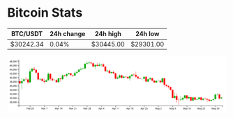 # Bitcoin Stats

BTC/USDT|24h change|24h high|24h low|
|---|---|---|---|
|$30242.34|0.04%|$30445.00|$29301.00|

<img src="./chart.svg">
